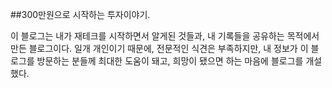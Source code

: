 ##300만원으로 시작하는 투자이야기.

이 블로그는 내가 재테크를 시작하면서 알게된 것들과, 내 기록들을 공유하는 목적에서 만든 블로그이다.
일개 개인이기 때문에, 전문적인 식견은 부족하지만, 내 정보가 이 블로그를 방문하는 분들께 최대한 도움이 돼고, 희망이 됐으면 하는 마음에 블로그를 개설했다.
